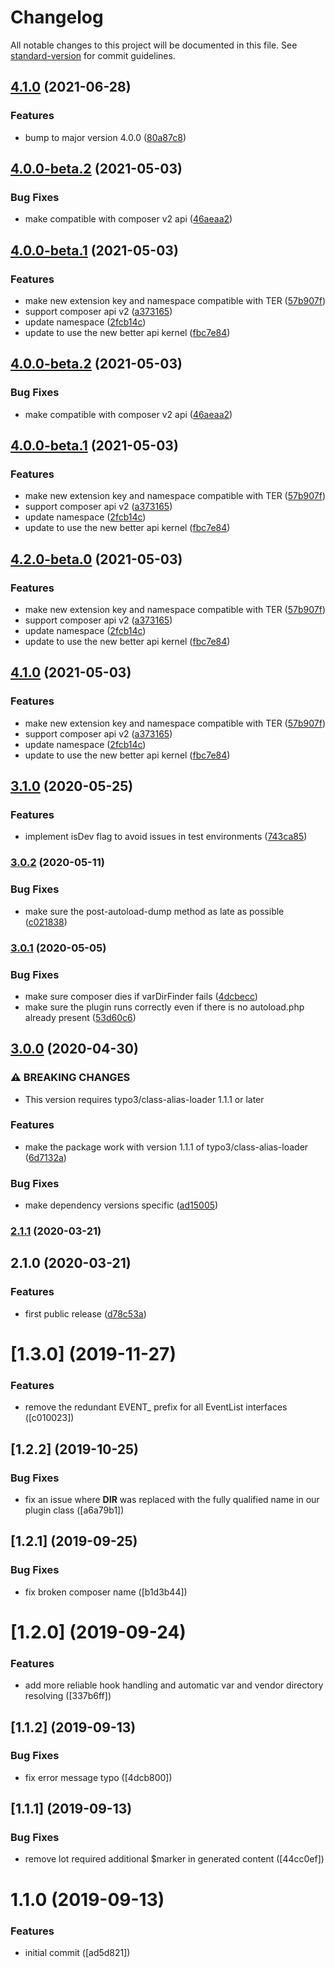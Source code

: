 # Changelog

All notable changes to this project will be documented in this file. See [standard-version](https://github.com/conventional-changelog/standard-version) for commit guidelines.

## [4.1.0](https://github.com/labor-digital/typo3-better-api-composer-plugin/compare/v3.2.0...v4.1.0) (2021-06-28)


### Features

* bump to major version 4.0.0 ([80a87c8](https://github.com/labor-digital/typo3-better-api-composer-plugin/commit/80a87c8f49841a56e5ea7ff3af066e2f2fe79f6b))

## [4.0.0-beta.2](https://github.com/labor-digital/typo3-better-api-composer-plugin/compare/v4.0.0-beta.1...v4.0.0-beta.2) (2021-05-03)


### Bug Fixes

* make compatible with composer v2 api ([46aeaa2](https://github.com/labor-digital/typo3-better-api-composer-plugin/commit/46aeaa22567fbaab8757fe291522ea9de3f0b9d3))

## [4.0.0-beta.1](https://github.com/labor-digital/typo3-better-api-composer-plugin/compare/v3.1.0...v4.0.0-beta.1) (2021-05-03)


### Features

* make new extension key and namespace compatible with TER ([57b907f](https://github.com/labor-digital/typo3-better-api-composer-plugin/commit/57b907fec1512fd4da954e82b7c94372420f549e))
* support composer api v2 ([a373165](https://github.com/labor-digital/typo3-better-api-composer-plugin/commit/a373165b3af95e5550122e7abf8c2e00771d75f5))
* update namespace ([2fcb14c](https://github.com/labor-digital/typo3-better-api-composer-plugin/commit/2fcb14c98a712ea539923f79be4c6f97229724c1))
* update to use the new better api kernel ([fbc7e84](https://github.com/labor-digital/typo3-better-api-composer-plugin/commit/fbc7e841cdf542fc7ea1bc6ef22937806f40fcb3))

## [4.0.0-beta.2](https://github.com/labor-digital/typo3-better-api-composer-plugin/compare/v4.0.0-beta.1...v4.0.0-beta.2) (2021-05-03)


### Bug Fixes

* make compatible with composer v2 api ([46aeaa2](https://github.com/labor-digital/typo3-better-api-composer-plugin/commit/46aeaa22567fbaab8757fe291522ea9de3f0b9d3))

## [4.0.0-beta.1](https://github.com/labor-digital/typo3-better-api-composer-plugin/compare/v3.1.0...v4.0.0-beta.1) (2021-05-03)


### Features

* make new extension key and namespace compatible with TER ([57b907f](https://github.com/labor-digital/typo3-better-api-composer-plugin/commit/57b907fec1512fd4da954e82b7c94372420f549e))
* support composer api v2 ([a373165](https://github.com/labor-digital/typo3-better-api-composer-plugin/commit/a373165b3af95e5550122e7abf8c2e00771d75f5))
* update namespace ([2fcb14c](https://github.com/labor-digital/typo3-better-api-composer-plugin/commit/2fcb14c98a712ea539923f79be4c6f97229724c1))
* update to use the new better api kernel ([fbc7e84](https://github.com/labor-digital/typo3-better-api-composer-plugin/commit/fbc7e841cdf542fc7ea1bc6ef22937806f40fcb3))

## [4.2.0-beta.0](https://github.com/labor-digital/typo3-better-api-composer-plugin/compare/v3.1.0...v4.2.0-beta.0) (2021-05-03)


### Features

* make new extension key and namespace compatible with TER ([57b907f](https://github.com/labor-digital/typo3-better-api-composer-plugin/commit/57b907fec1512fd4da954e82b7c94372420f549e))
* support composer api v2 ([a373165](https://github.com/labor-digital/typo3-better-api-composer-plugin/commit/a373165b3af95e5550122e7abf8c2e00771d75f5))
* update namespace ([2fcb14c](https://github.com/labor-digital/typo3-better-api-composer-plugin/commit/2fcb14c98a712ea539923f79be4c6f97229724c1))
* update to use the new better api kernel ([fbc7e84](https://github.com/labor-digital/typo3-better-api-composer-plugin/commit/fbc7e841cdf542fc7ea1bc6ef22937806f40fcb3))

## [4.1.0](https://github.com/labor-digital/typo3-better-api-composer-plugin/compare/v3.1.0...v4.1.0) (2021-05-03)


### Features

* make new extension key and namespace compatible with TER ([57b907f](https://github.com/labor-digital/typo3-better-api-composer-plugin/commit/57b907fec1512fd4da954e82b7c94372420f549e))
* support composer api v2 ([a373165](https://github.com/labor-digital/typo3-better-api-composer-plugin/commit/a373165b3af95e5550122e7abf8c2e00771d75f5))
* update namespace ([2fcb14c](https://github.com/labor-digital/typo3-better-api-composer-plugin/commit/2fcb14c98a712ea539923f79be4c6f97229724c1))
* update to use the new better api kernel ([fbc7e84](https://github.com/labor-digital/typo3-better-api-composer-plugin/commit/fbc7e841cdf542fc7ea1bc6ef22937806f40fcb3))

## [3.1.0](https://github.com/labor-digital/typo3-better-api-composer-plugin/compare/v3.0.2...v3.1.0) (2020-05-25)


### Features

* implement isDev flag to avoid issues in test environments ([743ca85](https://github.com/labor-digital/typo3-better-api-composer-plugin/commit/743ca85b4cf59c8cdb0215235779d5fb238fde9e))

### [3.0.2](https://github.com/labor-digital/typo3-better-api-composer-plugin/compare/v3.0.1...v3.0.2) (2020-05-11)


### Bug Fixes

* make sure the post-autoload-dump method as late as possible ([c021838](https://github.com/labor-digital/typo3-better-api-composer-plugin/commit/c0218388b0b5f9d859508561d1daf6c2e1c49daa))

### [3.0.1](https://github.com/labor-digital/typo3-better-api-composer-plugin/compare/v3.0.0...v3.0.1) (2020-05-05)


### Bug Fixes

* make sure composer dies if varDirFinder fails ([4dcbecc](https://github.com/labor-digital/typo3-better-api-composer-plugin/commit/4dcbecc88414a7918e1a755c4cd37ba662ed3a34))
* make sure the plugin runs correctly even if there is no autoload.php already present ([53d60c6](https://github.com/labor-digital/typo3-better-api-composer-plugin/commit/53d60c63b2f7565516ffdf19151685186abc7b04))

## [3.0.0](https://github.com/labor-digital/typo3-better-api-composer-plugin/compare/v2.1.1...v3.0.0) (2020-04-30)


### ⚠ BREAKING CHANGES

* This version requires typo3/class-alias-loader 1.1.1 or later

### Features

* make the package work with version 1.1.1 of typo3/class-alias-loader ([6d7132a](https://github.com/labor-digital/typo3-better-api-composer-plugin/commit/6d7132a41653aa27547dd2fcc9059f5609d713ff))


### Bug Fixes

* make dependency versions specific ([ad15005](https://github.com/labor-digital/typo3-better-api-composer-plugin/commit/ad15005066e22b2c9ea118130a673fde8d016e5e))

### [2.1.1](https://github.com/labor-digital/typo3-better-api-composer-plugin/compare/v2.1.0...v2.1.1) (2020-03-21)

## 2.1.0 (2020-03-21)


### Features

* first public release ([d78c53a](https://github.com/labor-digital/typo3-better-api-composer-plugin/commit/d78c53a8228b9a3d4d0c1d83ad6766b1245b6958))

# [1.3.0] (2019-11-27)


### Features

* remove the redundant EVENT_ prefix for all EventList interfaces ([c010023])



## [1.2.2] (2019-10-25)


### Bug Fixes

* fix an issue where __DIR__ was replaced with the fully qualified name in our plugin class ([a6a79b1])



## [1.2.1] (2019-09-25)


### Bug Fixes

* fix broken composer name ([b1d3b44])



# [1.2.0] (2019-09-24)


### Features

* add more reliable hook handling and automatic var and vendor directory resolving ([337b6ff])



## [1.1.2] (2019-09-13)


### Bug Fixes

* fix error message typo ([4dcb800])



## [1.1.1] (2019-09-13)


### Bug Fixes

* remove lot required additional $marker in generated content ([44cc0ef])



# 1.1.0 (2019-09-13)


### Features

* initial commit ([ad5d821])
